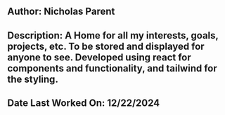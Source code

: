 ## Author: Nicholas Parent

## Description: A Home for all my interests, goals, projects, etc. To be stored and displayed for anyone to see. Developed using react for components and functionality, and tailwind for the styling. 

## Date Last Worked On: 12/22/2024